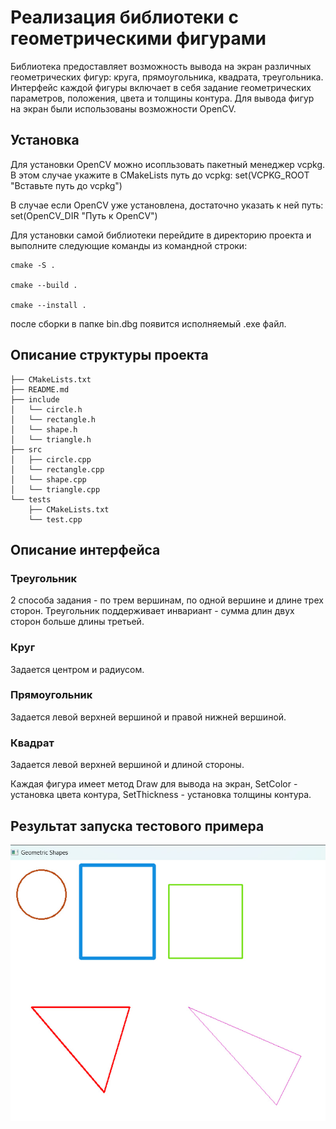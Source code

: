 # Реализация библиотеки с геометрическими фигурами

Библиотека предоставляет возможность вывода на экран различных геометрических фигур: круга, прямоугольника, квадрата, треугольника. Интерфейс каждой фигуры включает в себя задание геометрических параметров, положения, цвета и толщины контура. Для вывода фигур на экран были использованы возможности OpenCV.

## Установка
Для установки OpenCV можно исопльзовать пакетный менеджер vcpkg. В этом случае укажите в CMakeLists путь до vcpkg:
set(VCPKG_ROOT "Вставьте путь до vcpkg")

В случае если OpenCV уже установлена, достаточно указать к ней путь:
set(OpenCV_DIR "Путь к OpenCV")


Для установки самой библиотеки перейдите в директорию проекта и выполните следующие команды из командной строки:

```
cmake -S .

cmake --build .

cmake --install .
```

после сборки в папке bin.dbg появится исполняемый .exe файл.


## Описание структуры проекта
```
├── CMakeLists.txt
├── README.md
├── include
│   └── circle.h
│   └── rectangle.h
│   └── shape.h
│   └── triangle.h
├── src
│   ├── circle.cpp
│   └── rectangle.cpp
│   └── shape.cpp
│   └── triangle.cpp
└── tests
    ├── CMakeLists.txt
    └── test.cpp
```
## Описание интерфейса
### Треугольник
2 способа задания - по трем вершинам, по одной вершине и длине трех сторон. Треугольник поддерживает инвариант - сумма длин двух сторон больше длины третьей.
### Круг
Задается центром и радиусом.
### Прямоугольник
Задается левой верхней вершиной и правой нижней вершиной.
### Квадрат
Задается левой верхней вершиной и длиной стороны.

Каждая фигура имеет метод Draw для вывода на экран, SetColor - установка цвета контура, SetThickness - установка толщины контура.
## Результат запуска тестового примера
![](https://github.com/zhuzzzhha/test_task/blob/main/images/photo_2024-03-10_21-07-02.jpg)
